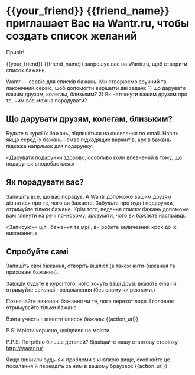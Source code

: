 # {{your_friend}} {{friend_name}} приглашает Вас на Wantr.ru, чтобы создать список желаний

Привіт!

{{your_friend}} {{friend_name}} запрошує вас на Wantr.ru, щоб створити список бажань.

Wantr — сервіс для списків бажань. Ми створюємо зручний та лаконічний сервіс, щоб допомогти вирішити дві задачі: 1) що дарувати вашим друзям, колегам, близьким? 2) Як натякнути вашим друзям про те, чим вас можна порадувати?

## Що дарувати друзям, колегам, близьким?

Будьте в курсі їх бажань, підпишіться на оновлення по email. Навіть якщо серед їх бажань немає підходящих варіантів, архів бажань підкаже напрямок для подарунку.

«Дарувати подарунки здорово, особливо коли впевнений в тому, що подарунок сподобається.»

## Як порадувати вас?

Запишіть все, що вас порадує. А Wantr допоможе вашим друзям дізнатися про те, чого ви бажаєте. Забудьте про нудні подарунки, отримуйте тільки бажане. Крім того, ведення списку бажань допоможе вам глянути на речі по-новому, зрозуміти, чого ви бажаєте насправді.

«Записуючи цілі, бажання та мрії, ви робите величезний крок до їх виконання.»

## Спробуйте самі

Запишіть свої бажання, створіть вішліст (а також анти-бажання та приховані бажання).

Завжди будьте в курсі того, чого хочуть ваші друзі: вкажіть email й отримуйте ввічливі повідомлення (без спаму чи реклами.)

Позначайте виконані бажання чи те, чого перехотілося. І головне: отримувайте тільки бажане. 

Взяти участь і завести список бажань: {{action_url}}

P.S. Мріяти корисно, шкідливо не мріяти.

P.P.S. Потрібно більше деталей? Відвідайте нашу стартову сторінку http://wantr.ru/

Якщо виникли будь-які проблеми з кнопкою вище, скопіюйте це посилання й перейдіть за ним в вашому браузері: {{action_url}}

